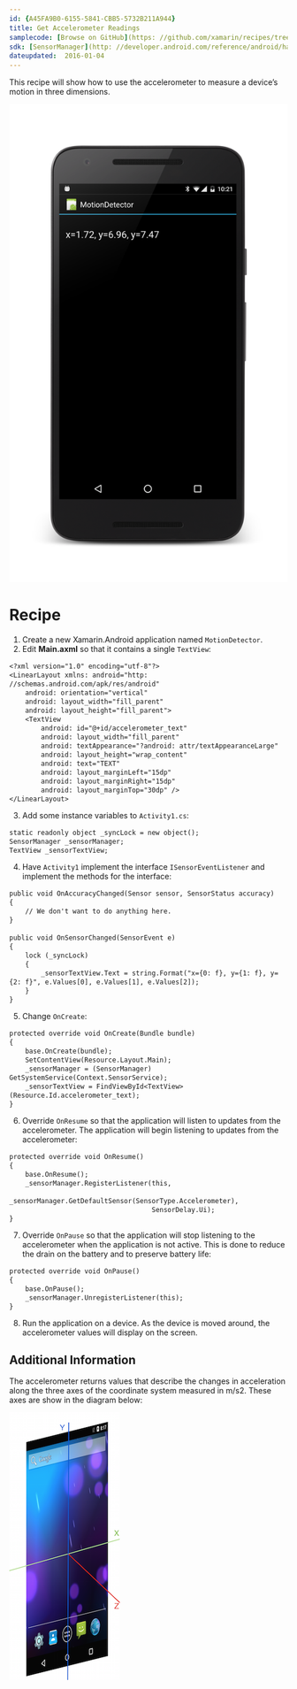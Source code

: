 ```yaml
---
id: {A45FA9B0-6155-5841-CBB5-5732B211A944}  
title: Get Accelerometer Readings  
samplecode: [Browse on GitHub](https: //github.com/xamarin/recipes/tree/master/android/os_device_resources/accelerometer/get_accelerometer_readings)  
sdk: [SensorManager](http: //developer.android.com/reference/android/hardware/SensorManager.html)  
dateupdated:  2016-01-04
---
```


This recipe will show how to use the accelerometer to measure a device’s motion
in three dimensions.

 [ ![](Images/MotionDetector.png)](Images/MotionDetector.png)

# Recipe

1.  Create a new Xamarin.Android application named `MotionDetector`.
2.  Edit **Main.axml** so that it contains a single `TextView`: 

```
<?xml version="1.0" encoding="utf-8"?>
<LinearLayout xmlns: android="http: //schemas.android.com/apk/res/android"
    android: orientation="vertical"
    android: layout_width="fill_parent"
    android: layout_height="fill_parent">
    <TextView
        android: id="@+id/accelerometer_text"
        android: layout_width="fill_parent"
        android: textAppearance="?android: attr/textAppearanceLarge"
        android: layout_height="wrap_content"
        android: text="TEXT"
        android: layout_marginLeft="15dp"
        android: layout_marginRight="15dp"
        android: layout_marginTop="30dp" />
</LinearLayout>
```

<ol start="3">
  <li>Add some instance variables to <code>Activity1.cs</code>: </li>
</ol>

```
static readonly object _syncLock = new object();
SensorManager _sensorManager;
TextView _sensorTextView;
```

<ol start="4">
  <li>Have <code>Activity1</code> implement the interface <code>ISensorEventListener</code> and implement the methods for the interface: </li>
</ol>

```
public void OnAccuracyChanged(Sensor sensor, SensorStatus accuracy)
{
    // We don't want to do anything here.
}

public void OnSensorChanged(SensorEvent e)
{
    lock (_syncLock)
    {
        _sensorTextView.Text = string.Format("x={0: f}, y={1: f}, y={2: f}", e.Values[0], e.Values[1], e.Values[2]);
    }
}

```

<ol start="5"><li>Change <code>OnCreate</code>: </li></ol>

```
protected override void OnCreate(Bundle bundle)
{
    base.OnCreate(bundle);
    SetContentView(Resource.Layout.Main);
    _sensorManager = (SensorManager) GetSystemService(Context.SensorService);
    _sensorTextView = FindViewById<TextView>(Resource.Id.accelerometer_text);
}
```

<ol start="6">
  <li>Override <code>OnResume</code> so that the application will listen to updates from the accelerometer. The application will begin listening to updates from the accelerometer: </li>
</ol>

```
protected override void OnResume()
{
    base.OnResume();
    _sensorManager.RegisterListener(this,
                                    _sensorManager.GetDefaultSensor(SensorType.Accelerometer),
                                    SensorDelay.Ui);
}

```

<ol start="7">
  <li>Override <code>OnPause</code> so that the application will stop listening to the accelerometer when the application is not active. This is done to reduce the drain on the battery and to preserve battery life: </li>
</ol>

```
protected override void OnPause()
{
    base.OnPause();
    _sensorManager.UnregisterListener(this);
}
```

<ol start="8">
  <li>Run the application on a device. As the device is moved around, the accelerometer values will display on the screen.</li>
</ol>


## Additional Information

The accelerometer returns values that describe the changes in acceleration
along the three axes of the coordinate system measured in m/s2. These axes are
show in the diagram below: 

 ![](Images/AccelerometerAxes.png)